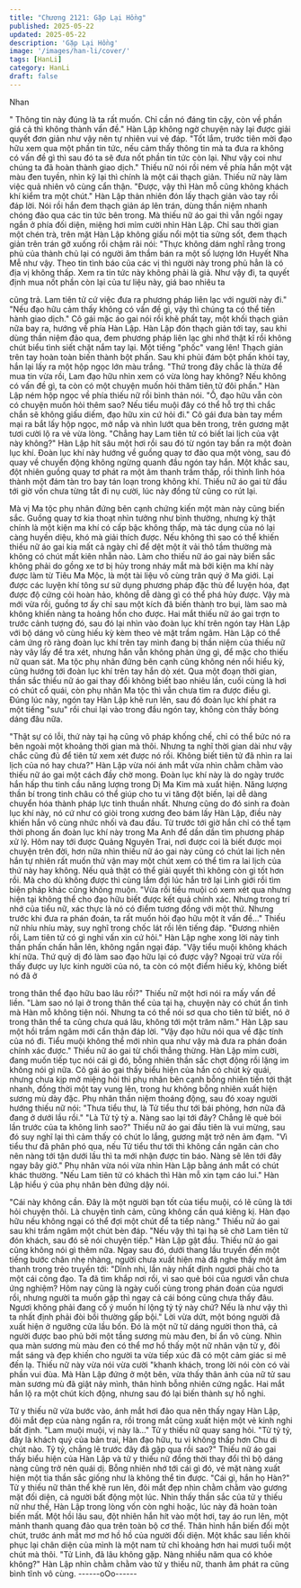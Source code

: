 ```yaml
---
title: "Chương 2121: Gặp Lại Hồng"
published: 2025-05-22
updated: 2025-05-22
description: 'Gặp Lại Hồng'
image: '/images/han-li/cover/'
tags: [HanLi]
category: HanLi
draft: false
---
```


Nhan

" Thông tin này đúng là ta rất muốn. Chỉ cần nó đáng tin cậy, còn
về phần giá cả thì không thành vấn đề." Hàn Lập không ngờ
chuyện này lại được giải quyết đơn giản như vậy nên tự nhiên vui
vẻ đáp.
"Tốt lắm, trước tiên mời đạo hữu xem qua một phần tin tức, nếu
cảm thấy thông tin mà ta đưa ra không có vấn đề gì thì sau đó ta
sẽ đưa nốt phần tin tức còn lại. Như vậy coi như chúng ta đã hoàn
thành giao dịch." Thiếu nữ nói rồi ném về phía hắn một vật màu
đen tuyền, nhìn kỹ lại thì chính là một cái thạch giản.
Thiếu nữ này làm việc quả nhiên vô cùng cẩn thận.
"Được, vậy thì Hàn mỗ cũng không khách khí kiểm tra một chút."
Hàn Lập thản nhiên đón lấy thạch giản vào tay rồi đáp lời.
Nói rồi hắn đem thạch giản áp lên trán, dùng thần niệm nhanh
chóng đảo qua các tin tức bên trong.
Mà thiếu nữ áo gai thì vẫn ngồi ngay ngắn ở phía đối diện, miệng
hơi mỉm cười nhìn Hàn Lập.
Chỉ sau thời gian một chén trà, trên mặt Hàn Lập không giấu nổi
một tia sửng sốt, đem thạch giản trên trán gỡ xuống rồi chậm rãi
nói:
"Thực không dám nghĩ rằng trong phủ của thành chủ lại có người
âm thầm bán ra một số lượng lớn Huyết Nha Mễ như vậy. Theo
tin tình báo của các vị thì người này trong phủ hẳn là có địa vị
không thấp. Xem ra tin tức này không phải là giả. Như vậy đi, ta
quyết định mua nốt phần còn lại của tư liệu này, giá bao nhiêu ta

cũng trả. Lam tiên tử cứ việc đưa ra phương pháp liên lạc với
người này đi."
"Nếu đạo hữu cảm thấy không có vấn đề gì, vậy thì chúng ta có
thể tiến hành giao dịch." Cô gái mặc áo gai nói rồi khẽ phất tay,
một khối thạch giản nữa bay ra, hướng về phía Hàn Lập.
Hàn Lập đón thạch giản tới tay, sau khi dùng thần niệm đảo qua,
đem phương pháp liên lạc ghi nhớ thật kĩ rồi không chút biểu tình
siết chặt nắm tay lại.
Một tiếng "phốc" vang lên!
Thạch giản trên tay hoàn toàn biến thành bột phấn. Sau khi phủi
đám bột phấn khỏi tay, hắn lại lấy ra một hộp ngọc lớn màu trắng.
"Thứ trong đây chắc là thừa để mua tin vừa rồi, Lam đạo hữu nhìn
xem có vừa lòng hay không? Nếu không có vấn đề gì, ta còn có
một chuyện muốn hỏi thăm tiên tử đôi phần." Hàn Lập ném hộp
ngọc về phía thiếu nữ rồi bình thản nói.
"Ồ, đạo hữu vẫn còn có chuyện muốn hỏi thêm sao? Nếu tiểu
muội đây có thể hỗ trợ thì chắc chắn sẽ không giấu diếm, đạo hữu
xin cứ hỏi đi." Cô gái đưa bàn tay mềm mại ra bắt lấy hộp ngọc,
mở nắp và nhìn lướt qua bên trong, trên gương mặt tươi cười lộ
ra vẻ vừa lòng.
"Chẳng hay Lam tiên tử có biết lai lịch của vật này không?" Hàn
Lập hít sâu một hơi rồi sau đó từ ngón tay bắn ra một đoàn lục
khí. Đoàn lục khí này hướng về guồng quay tơ đảo qua một vòng,
sau đó quay về chuyển động không ngừng quanh đầu ngón tay
hắn.
Một khắc sau, đột nhiên guồng quay tơ phát ra một âm thanh
trầm thấp, rồi thình lình hóa thành một đám tàn tro bay tán loạn
trong không khí.
Thiếu nữ áo gai từ đầu tới giờ vốn chưa từng tắt đi nụ cười, lúc
này đồng tử cũng co rút lại.

Mà vị Ma tộc phụ nhân đứng bên cạnh chứng kiến một màn này
cũng biến sắc.
Guồng quay tơ kia thoạt nhìn tưởng như bình thường, nhưng kỳ
thật chính là một kiện ma khí có cấp bậc không thấp, mà tác dụng
của nó lại càng huyền diệu, khó mà giải thích được.
Nếu không thì sao có thể khiến thiếu nữ áo gai kia mất cả ngày
chỉ để dệt một ít vải thô tầm thường mà không có chút mất kiên
nhẫn nào.
Làm cho thiếu nữ áo gai này biến sắc không phải do gồng xe tơ bị
hủy trong nháy mắt mà bởi kiện ma khí này được làm từ Tiêu Ma
Mộc, là một tài liệu vô cùng trân quý ở Ma giới. Lại được các
luyện khí tông sư sử dụng phương pháp đặc thù để luyện hóa,
đạt được độ cứng cỏi hoàn hảo, không dễ dàng gì có thể phá hủy
được.
Vậy mà mới vừa rồi, guồng tơ ấy chỉ sau một kích đã biến thành
tro bụi, làm sao mà không khiến nàng ta hoảng hồn cho được.
Hai mắt thiếu nữ áo gai trợn to trước cảnh tượng đó, sau đó lại
nhìn vào đoàn lục khí trên ngón tay Hàn Lập với bộ dáng vô cùng
hiếu kỳ kèm theo vẻ mặt trầm ngâm.
Hàn Lập có thể cảm ứng rõ ràng đoàn lục khí trên tay mình đang
bị thần niệm của thiếu nữ này vây lấy để tra xét, nhưng hắn vẫn
không phản ứng gì, để mặc cho thiếu nữ quan sát.
Ma tộc phụ nhân đứng bên cạnh cũng không nén nổi hiểu kỳ,
cũng hướng tới đoàn lục khí trên tay hắn dò xét.
Qua một đoạn thời gian, thần sắc thiếu nữ áo gai thay đổi không
biết bao nhiêu lần, cuối cùng là hơi có chút cổ quái, còn phụ nhân
Ma tộc thì vẫn chưa tìm ra được điều gì.
Đúng lúc này, ngón tay Hàn Lập khẽ run lên, sau đó đoàn lục khí
phát ra một tiếng "sưu" rồi chui lại vào trong đầu ngón tay, không
còn thấy bóng dáng đâu nữa.

"Thật sự có lỗi, thứ này tại hạ cũng vô pháp khống chế, chỉ có thể
bức nó ra bên ngoài một khoảng thời gian mà thôi. Nhưng ta nghĩ
thời gian dài như vậy chắc cũng đủ để tiên tử xem xét được nó
rồi. Không biết tiên tử đã nhìn ra lai lịch của nó hay chưa?" Hàn
Lập vừa nói ánh mắt vừa nhìn chằm chằm vào thiếu nữ áo gai
một cách đầy chờ mong.
Đoàn lục khí này là do ngày trước hắn hấp thu tinh cầu năng
lượng trong Dị Ma Kim mà xuất hiện.
Năng lượng thần bí trong tinh châu có thể giúp cho tu vi tăng đột
biến, lại dễ dàng chuyển hóa thành pháp lực tinh thuần nhất.
Nhưng cũng do đó sinh ra đoàn lục khí này, nó cứ như có giòi
trong xương đeo bám lấy Hàn Lập, điều này khiến hắn vô cùng
nhức nhối và đau đầu. Từ trước tới giờ hắn chỉ có thể tạm thời
phong ấn đoàn lục khí này trong Ma Anh để dần dần tìm phương
pháp xử lý.
Hôm nay tới được Quảng Nguyên Trai, nơi được coi là biết được
mọi chuyện trên đời, hơn nữa nhìn thiếu nữ áo gai này cũng có
chút lai lịch nên hắn tự nhiên rất muốn thử vận may một chút xem
có thể tìm ra lai lịch của thứ này hay không.
Nếu quả thật có thể giải quyết thì không còn gì tốt hơn rồi. Mà cho
dù không được thì cùng lắm đợi lúc hắn trở lại Linh giới rồi tìm
biện pháp khác cũng không muộn.
"Vừa rồi tiểu muội có xem xét qua nhưng hiện tại không thể cho
đạo hữu biết được kết quả chính xác. Nhưng trong trí nhớ của tiểu
nữ, xác thực là nó có điểm tương đồng với một thứ. Nhưng trước
khi đưa ra phán đoán, ta rất muốn hỏi đạo hữu một ít vấn đề…"
Thiếu nữ nhíu nhíu mày, suy nghĩ trong chốc lát rồi lên tiếng đáp.
"Đương nhiên rồi, Lam tiên tử có gì nghi vấn xin cứ hỏi." Hàn Lập
nghe xong lời này tinh thần phấn chấn hẳn lên, không ngần ngại
đáp.
"Vậy tiểu muội không khách khí nữa. Thứ quỷ dị đó làm sao đạo
hữu lại có được vậy? Ngoại trừ vừa rồi thấy được uy lực kinh
người của nó, ta còn có một điểm hiếu kỳ, không biết nó đã ở

trong thân thể đạo hữu bao lâu rồi?" Thiếu nữ một hơi nói ra mấy
vấn đề liền.
"Làm sao nó lại ở trong thân thể của tại hạ, chuyện này có chút ẩn
tình mà Hàn mỗ không tiện nói. Nhưng ta có thể nói sơ qua cho
tiên tử biết, nó ở trong thân thể ta cũng chưa quá lâu, không tới
một trăm năm." Hàn Lập sau một hồi trầm ngâm mới cẩn thận
đáp lời.
"Vậy đạo hữu nói qua về đặc tính của nó đi. Tiểu muội không thể
mới nhìn qua như vậy mà đưa ra phán đoán chính xác được."
Thiếu nữ áo gai từ chối thẳng thừng.
Hàn Lập mỉm cười, đang muốn tiếp tục nói cái gì đó, bỗng nhiên
thần sắc chợt động rồi lặng im không nói gì nữa.
Cô gái áo gai thấy biểu hiện của hắn có chút kỳ quái, nhưng chưa
kịp mở miệng hỏi thì phụ nhân bên cạnh bỗng nhiên tiến tới thật
nhanh, đồng thời một tay vung lên, trong hư không bỗng nhiên
xuất hiện sương mù dày đặc.
Phụ nhân thần niệm thoáng động, sau đó xoay người hướng
thiếu nữ nói:
"Thưa tiểu thư, là Tử tiểu thư tới bái phỏng, hơn nữa đã đang ở
dưới lầu rồi."
"Là Tử tỷ tỷ a. Nàng sao lại tới đây? Chẳng lẽ quẻ bói lần trước
của ta không linh sao?" Thiếu nữ áo gai đầu tiên là vui mừng, sau
đó suy nghĩ lại thì cảm thấy có chút lo lắng, gương mặt trở nên
ảm đạm.
"Vì tiểu thư đã phân phó qua, nếu Tử tiểu thư tới thì không cần
ngăn cản cho nên nàng tới tận dưới lầu thì ta mới nhận được tin
báo. Nàng sẽ lên tới đây ngay bây giờ." Phụ nhân vừa nói vừa
nhìn Hàn Lập bằng ánh mắt có chút khác thường.
"Nếu Lam tiên tử có khách thì Hàn mỗ xin tạm cáo lui." Hàn Lập
hiểu ý của phụ nhân bèn đứng dậy nói.

"Cái này không cần. Đây là một người bạn tốt của tiểu muội, có lẽ
cũng là tới hỏi chuyện thôi. Là chuyện tình cảm, cũng không cần
quá kiêng kị. Hàn đạo hữu nếu không ngại có thể đợi một chút để
ta tiếp nàng." Thiếu nữ áo gai sau khi trầm ngâm một chút bèn
đáp.
"Nếu vậy thì tại hạ sẽ chờ Lam tiên tử đón khách, sau đó sẽ nói
chuyện tiếp." Hàn Lập gật đầu.
Thiếu nữ áo gai cũng không nói gì thêm nữa.
Ngay sau đó, dưới thang lầu truyền đến một tiếng bước chân nhẹ
nhàng, người chưa xuất hiện mà đã nghe thấy một âm thanh
trong trẻo truyền tới:
"Dĩnh nhi, lần này nhất định ngươi phải cho ta một cái công đạo.
Ta đã tìm khắp nơi rồi, vì sao quẻ bói của ngươi vẫn chưa ứng
nghiệm? Hôm nay cũng là ngày cuối cùng trong phán đoán của
ngươi rồi, nhưng người ta muốn gặp thì ngay cả cái bóng cũng
chưa thấy đâu. Ngươi không phải đang cố ý muốn hí lộng tỷ tỷ
này chứ? Nếu là như vậy thì ta nhất định phải đòi bồi thường gấp
bội."
Lời vừa dứt, một bóng người đã xuất hiện ở ngưỡng cửa lầu bốn.
Đó là một nữ tử dáng người thon thả, cả người được bao phủ bởi
một tầng sương mù màu đen, bí ẩn vô cùng.
Nhìn qua màn sương mù màu đen có thể mơ hồ thấy một nữ
nhân vận tử y, đôi mắt sáng và đẹp khiến cho người ta vừa tiếp
xúc đã có một cảm giác si mê đến lạ.
Thiếu nữ này vừa nói vừa cười "khanh khách, trong lời nói còn có
vài phần vui đùa.
Mà Hàn Lập đứng ở một bên, vừa thấy thân ảnh của nữ tử sau
màn sương mù đã giật nảy mình, thân hình bỗng nhiên cứng
ngắc.
Hai mắt hắn lộ ra một chút kích động, nhưng sau đó lại biến thành
sự hồ nghi.

Tử y thiếu nữ vừa bước vào, ánh mắt hơi đảo qua nên thấy ngay
Hàn Lập, đôi mắt đẹp của nàng ngẩn ra, rồi trong mắt cũng xuất
hiện một vẻ kinh nghi bất định.
"Lam muội muội, vị này là…" Tử y thiếu nữ quay sang hỏi.
"Tử tỷ tỷ, đây là khách quý của bản trai, Hàn đạo hữu, tu vi không
thấp hơn Chu di chút nào. Tỷ tỷ, chẳng lẽ trước đây đã gặp qua
rồi sao?" Thiếu nữ áo gai thấy biểu hiện của Hàn Lập và tử y thiếu
nữ đồng thời thay đổi thì bộ dáng nàng cũng trở nên quái dị. Bỗng
nhiên nhớ tới cái gì đó, vẻ mặt nàng xuất hiện một tia thần sắc
giống như là không thể tin được.
"Cái gì, hắn họ Hàn?" Tử y thiếu nữ thân thể khẽ run lên, đôi mắt
đẹp nhìn chằm chằm vào gương mặt đối diện, cả người bất động
một lúc.
Nhìn thấy thần sắc của tử y thiếu nữ như thế, Hàn Lập trong lòng
vốn còn nghi hoặc, lúc này đã hoàn toàn biến mất. Một hồi lâu
sau, đột nhiên hắn hít vào một hơi, tay áo run lên, một mảnh
thanh quang đảo qua trên toàn bộ cơ thể.
Thân hình hắn biến đổi một chút, trước ánh mắt mơ mơ hồ hồ của
người đối diện. Một khắc sau liền khôi phục lại chân diện của
mình là một nam tử chỉ khoảng hơn hai mươi tuổi một chút mà
thôi.
"Tử Linh, đã lâu không gặp. Nàng nhiều năm qua có khỏe
không?" Hàn Lập nhìn chằm chằm vào tử y thiếu nữ, thanh âm
phát ra cũng bình tĩnh vô cùng.
------oOo------
